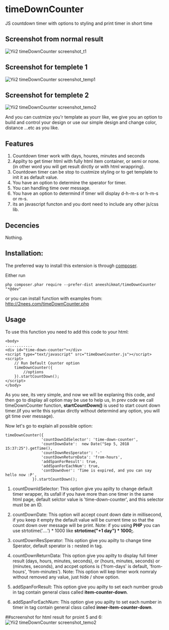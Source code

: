 # timeDownCounter
JS countdown timer with options to styling and print timer in short time 

## Screenshot from normal result

![Yii2 timeDownCounter screenshot_t1](http://2nees.com/github/timeDownCounter/temp-0.png)

## Screenshot for templete 1

![Yii2 timeDownCounter screenshot_temp1](http://2nees.com/github/timeDownCounter/temp-1.png)

## Screenshot for templete 2

![Yii2 timeDownCounter screenshot_temo2](http://2nees.com/github/timeDownCounter/temp-2.png)

And you can custmize you'r template as yourr like, we give you an option to build and control your design or use our simple design and change color, distance ...etc as you like.

## Features

1. Countdown timer work with days, houres, minutes and seconds
2. Appilty to get timer html with fully html item container, or semi or none.(in other word you will get result dirctly or with html wrappring).
3. Countdown timer can be stop to custmize styling or to get template to init it as default value.
4. You have an option to determine the sperator for timer.
5. You can handling time over message.
6. You have an option to determind if timer will display d-h-m-s or h-m-s or m-s.
7. its an javascript functon and you dont need to include any other js/css lib.

## Decencies

Nothing.

## Installation:
The preferred way to install this extension is through [composer](https://getcomposer.org/).

Either run

`php composer.phar require --prefer-dist aneeshikmat/timeDownCounter "*@dev"`

or you can install function with examples from:
http://2nees.com/timeDownCounter.php

## Usage
To use this function you need to add this code to your html: 
```
<body>
............
<div id="time-down-counter"></div>
<script type="text/javascript" src="timeDownCounter.js"></script>
<script>
    // Run Default Counter option
    timeDownCounter({
        //options
    }).startCountDown();
</script>
</body>

```
As you see, its very simple, and now we will be explaning this code, and then go to display all option may be use to help us,
In prev code we call timeDownCounter function, **startCountDown()** is used to start count down timer.(if you write this syntax dirctly without determind any option, you will git time over message).

Now let's go to explain all possible option:

```
timeDownCounter({
                'countDownIdSelector': 'time-down-counter',
                'countDownDate':  new Date("Sep 5, 2018 15:37:25").getTime(),
                'countDownResSperator': '-'
                'countDownReturnData': 'from-hours',
                'addSpanForResult': true,
                'addSpanForEachNum': true,
                'contDownOver': 'Time is expired, and you can say hello now :P',
            }).startCountDown();
```
1) countDownIdSelector: This option give you apilty to change default timer wrapper, its usfall if you have more than one timer in the same html page, default selctor value is 'time-down-counter', and this selector must be an ID.

2) countDownDate: This option will accept count down date in millisecond, if you keep it empty the default value will be current time so that the count down over message will be print.
Note: if you using **PHP** you can use strtotime('....') * 1000 like **strtotime("+1 day") * 1000;**.

3) countDownResSperator: This option give you apilty to change time Sperator, default sperator is **:** nested in <span> tag.
    
4) countDownReturnData: This option give you apilty to display full timer result (days, hours, minutes, seconds), or (hours, minutes, seconds) or (minutes, seconds), and accpet options is ('from-days' is default, 'from-hours', 'from-minutes').
Note: This option will kep timer work nomraly without removed any value, just hide / show option.

5) addSpanForResult: This option give you apilty to set each number groub in <span> tag contain general class called **item-counter-down**.
    
6) addSpanForEachNum: This option give you apilty to set each number in timer in <span> tag contain general class called **inner-item-counter-down**. 
    
##screenshot for html result for proint 5 and 6: 
![Yii2 timeDownCounter screenshot_temo2](http://2nees.com/github/timeDownCounter/temp-3.png)
   

